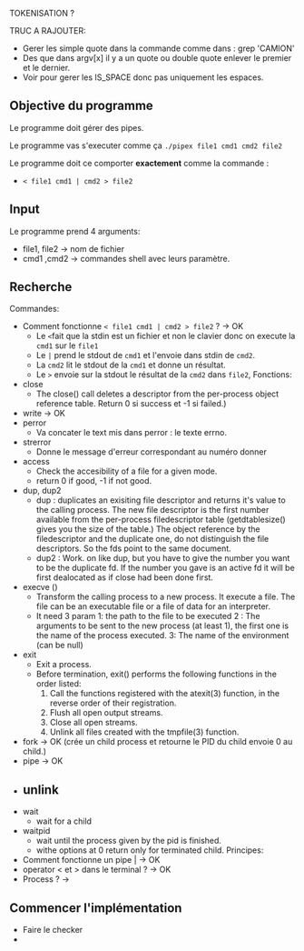 TOKENISATION ?

TRUC A RAJOUTER:
- Gerer les simple quote dans la commande comme dans : grep 'CAMION'
- Des que dans argv[x] il y a un quote ou double quote enlever le premier et le dernier.
- Voir pour gerer les IS_SPACE donc pas uniquement les espaces.
## Objective du programme
Le programme doit gérer des pipes.

Le programme vas s'executer comme ça
`./pipex file1 cmd1 cmd2 file2`

Le programme doit ce comporter **exactement** comme la commande :
- `< file1 cmd1 | cmd2 > file2`

## Input

Le programme prend 4 arguments: 
- file1, file2 -> nom de fichier
- cmd1 ,cmd2 -> commandes shell avec leurs paramètre.

## Recherche
Commandes:
- Comment fonctionne `< file1 cmd1 | cmd2 > file2` ? -> OK
	- Le `<`fait que la stdin est un fichier et non le clavier donc on execute la `cmd1` sur le `file1`
	- Le `|` prend le stdout de `cmd1` et l'envoie dans stdin de `cmd2`.
	- La `cmd2` lit   le stdout de la `cmd1` et donne un résultat.
	- Le `>` envoie sur la stdout le résultat de la `cmd2` dans `file2`, 
Fonctions:
- close 
	- The close() call deletes a descriptor from the per-process object reference table. Return 0 si success et -1 si failed.)
- write -> OK
- perror
	- Va concater le text mis dans perror : le texte errno.
- strerror
	- Donne le message d'erreur correspondant au numéro donner
- access
	- Check the accesibility of a file for a given mode.
	- return 0 if good, -1 if not good.
- dup, dup2 
	- dup : duplicates an exisiting file descriptor and returns it's value to the calling process. The new file descriptor is the first number available from the per-process filedescriptor table (getdtablesize() gives you the size of the table.) The object reference by the filedescriptor and the duplicate one, do not distinguish the file descriptors. So the fds point to the same document.
	- dup2 :  Work. on like dup, but you have to give the number you want to be the duplicate fd. If the number you gave is an active fd it will be first dealocated as if close had been done first.
- execve ()
	- Transform the calling process to a new process. It execute a file. The file can be an executable file or a file of data for an interpreter.
	- It need 3 param 1: the path to the file to be executed 2 : The arguments to be sent to the new process (at least 1), the first one is the name of the process executed. 3: The name of the environment (can be null)
- exit 
	- Exit a process.
	-  Before termination, exit() performs the following functions in the order listed:
		1.   Call the functions registered with the atexit(3) function, in the reverse order of their registration.
		2.   Flush all open output streams.
		3.   Close all open streams.
		4.   Unlink all files created with the tmpfile(3) function.
- fork -> OK (crée un child process et retourne le PID du child envoie 0 au child.)
- pipe -> OK
- unlink
	- 
- wait
	- wait for a child 
- waitpid
	- wait until the process given by the pid is finished.
	- withe options at 0 return only for terminated child.
Principes:
- Comment fonctionne un pipe | -> OK
- operator < et > dans le terminal ? -> OK
- Process ? -> 

## Commencer l'implémentation 
- Faire le checker
- 